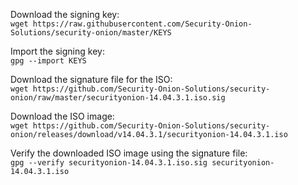 Download the signing key:  
```wget https://raw.githubusercontent.com/Security-Onion-Solutions/security-onion/master/KEYS```

Import the signing key:  
```gpg --import KEYS```

Download the signature file for the ISO:  
```wget https://github.com/Security-Onion-Solutions/security-onion/raw/master/securityonion-14.04.3.1.iso.sig```

Download the ISO image:  
```wget https://github.com/Security-Onion-Solutions/security-onion/releases/download/v14.04.3.1/securityonion-14.04.3.1.iso```

Verify the downloaded ISO image using the signature file:  
```gpg --verify securityonion-14.04.3.1.iso.sig securityonion-14.04.3.1.iso```
